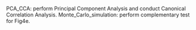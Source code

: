 PCA_CCA: perform Principal Component Analysis and conduct Canonical Correlation Analysis.
Monte_Carlo_simulation: perform complementary test for Fig4e.
